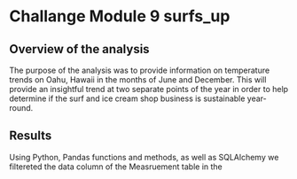 # Challange Module 9 surfs_up

## Overview of the analysis
The purpose of the analysis was to provide information on temperature trends on Oahu, Hawaii in the months of June and December. This will provide an insightful trend at two separate points of the year in order to help determine if the surf and ice cream shop business is sustainable year-round. 

## Results 
Using Python, Pandas functions and methods, as well as SQLAlchemy we filtereted the data column of the Measruement table in the 
